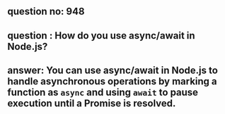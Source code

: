 
      
## question no: 948

## question : How do you use async/await in Node.js?

## answer: You can use async/await in Node.js to handle asynchronous operations by marking a function as `async` and using `await` to pause execution until a Promise is resolved.
      
